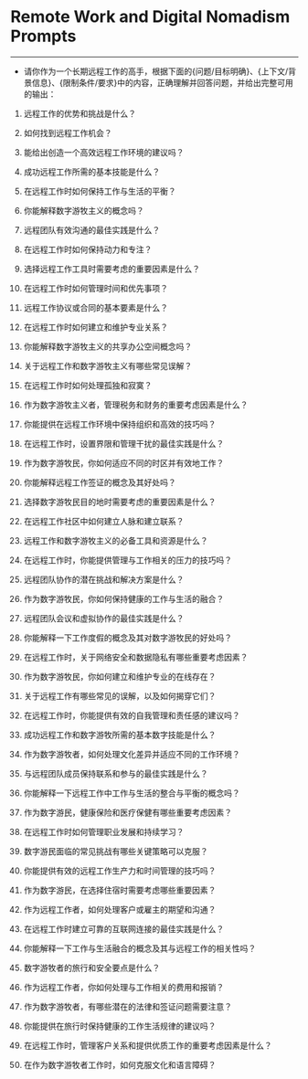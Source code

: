 # Remote Work and Digital Nomadism Prompts

---

- 请你作为一个长期远程工作的高手，根据下面的{问题/目标明确}、{上下文/背景信息}、{限制条件/要求}中的内容，正确理解并回答问题，并给出完整可用的输出：

1. 远程工作的优势和挑战是什么？
2. 如何找到远程工作机会？
3. 能给出创造一个高效远程工作环境的建议吗？
4. 成功远程工作所需的基本技能是什么？
5. 在远程工作时如何保持工作与生活的平衡？
6. 你能解释数字游牧主义的概念吗？
7. 远程团队有效沟通的最佳实践是什么？
8. 在远程工作时如何保持动力和专注？
9. 选择远程工作工具时需要考虑的重要因素是什么？
10. 在远程工作时如何管理时间和优先事项？
11. 远程工作协议或合同的基本要素是什么？
12. 在远程工作时如何建立和维护专业关系？
13. 你能解释数字游牧主义的共享办公空间概念吗？

14. 关于远程工作和数字游牧主义有哪些常见误解？
15. 在远程工作时如何处理孤独和寂寞？
16. 作为数字游牧主义者，管理税务和财务的重要考虑因素是什么？
17. 你能提供在远程工作环境中保持组织和高效的技巧吗？
18. 在远程工作时，设置界限和管理干扰的最佳实践是什么？
19. 作为数字游牧民，你如何适应不同的时区并有效地工作？
20. 你能解释远程工作签证的概念及其好处吗？
21. 选择数字游牧民目的地时需要考虑的重要因素是什么？
22. 在远程工作社区中如何建立人脉和建立联系？
23. 远程工作和数字游牧主义的必备工具和资源是什么？
24. 在远程工作时，你能提供管理与工作相关的压力的技巧吗？
25. 远程团队协作的潜在挑战和解决方案是什么？
26. 作为数字游牧民，你如何保持健康的工作与生活的融合？

27. 远程团队会议和虚拟协作的最佳实践是什么？
28. 你能解释一下工作度假的概念及其对数字游牧民的好处吗？
29. 在远程工作时，关于网络安全和数据隐私有哪些重要考虑因素？
30. 作为数字游牧民，你如何建立和维护专业的在线存在？
31. 关于远程工作有哪些常见的误解，以及如何揭穿它们？
32. 在远程工作时，你能提供有效的自我管理和责任感的建议吗？
33. 成功远程工作和数字游牧所需的基本数字技能是什么？
34. 作为数字游牧者，如何处理文化差异并适应不同的工作环境？
35. 与远程团队成员保持联系和参与的最佳实践是什么？
36. 你能解释一下远程工作中工作与生活的整合与平衡的概念吗？
37. 作为数字游民，健康保险和医疗保健有哪些重要考虑因素？
38. 在远程工作时如何管理职业发展和持续学习？
39. 数字游民面临的常见挑战有哪些关键策略可以克服？

40. 你能提供有效的远程工作生产力和时间管理的技巧吗？
41. 作为数字游民，在选择住宿时需要考虑哪些重要因素？
42. 作为远程工作者，如何处理客户或雇主的期望和沟通？
43. 在远程工作时建立可靠的互联网连接的最佳实践是什么？
44. 你能解释一下工作与生活融合的概念及其与远程工作的相关性吗？
45. 数字游牧者的旅行和安全要点是什么？
46. 作为远程工作者，你如何处理与工作相关的费用和报销？
47. 作为数字游牧者，有哪些潜在的法律和签证问题需要注意？
48. 你能提供在旅行时保持健康的工作生活规律的建议吗？
49. 在远程工作时，管理客户关系和提供优质工作的重要考虑因素是什么？
50. 在作为数字游牧者工作时，如何克服文化和语言障碍？
